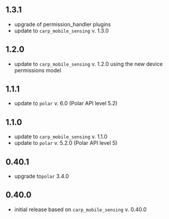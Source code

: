 ## 1.3.1

* upgrade of permission_handler plugins
* update to `carp_mobile_sensing` v. 1.3.0

## 1.2.0

* update to `carp_mobile_sensing` v. 1.2.0 using the new device permissions model

## 1.1.1

* update to `polar` v. 6.0 (Polar API level 5.2)

## 1.1.0

* update to `carp_mobile_sensing` v. 1.1.0
* update to `polar` v. 5.2.0 (Polar API level 5)

## 0.40.1

* upgrade to`polar` 3.4.0

## 0.40.0

* initial release based on `carp_mobile_sensing` v. 0.40.0
